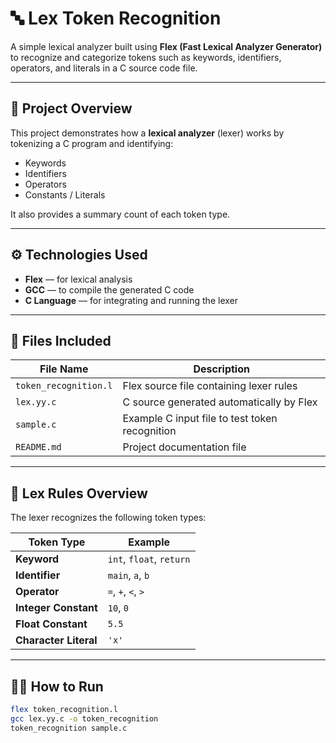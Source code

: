 # 🔤 Lex Token Recognition

A simple lexical analyzer built using **Flex (Fast Lexical Analyzer Generator)** to recognize and categorize tokens such as keywords, identifiers, operators, and literals in a C source code file.

---

## 📘 Project Overview

This project demonstrates how a **lexical analyzer** (lexer) works by tokenizing a C program and identifying:
- Keywords  
- Identifiers  
- Operators  
- Constants / Literals  

It also provides a summary count of each token type.

---

## ⚙️ Technologies Used

- **Flex** — for lexical analysis  
- **GCC** — to compile the generated C code  
- **C Language** — for integrating and running the lexer  

---

## 🧩 Files Included

| File Name | Description |
|------------|-------------|
| `token_recognition.l` | Flex source file containing lexer rules |
| `lex.yy.c` | C source generated automatically by Flex |
| `sample.c` | Example C input file to test token recognition |
| `README.md` | Project documentation file |

---

## 🧠 Lex Rules Overview

The lexer recognizes the following token types:

| Token Type | Example |
|-------------|----------|
| **Keyword** | `int`, `float`, `return` |
| **Identifier** | `main`, `a`, `b` |
| **Operator** | `=`, `+`, `<`, `>` |
| **Integer Constant** | `10`, `0` |
| **Float Constant** | `5.5` |
| **Character Literal** | `'x'` |

---

## 🧑‍💻 How to Run

```bash
flex token_recognition.l
gcc lex.yy.c -o token_recognition
token_recognition sample.c


